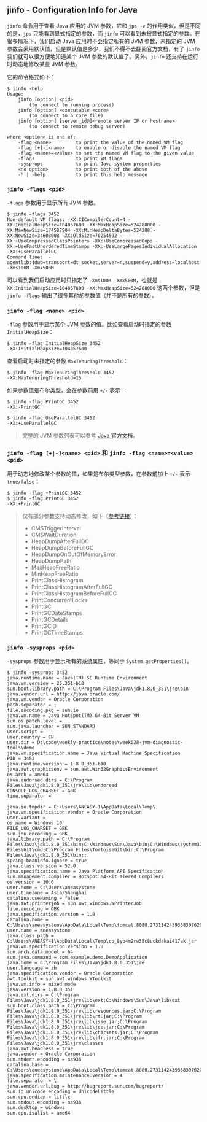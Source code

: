 ## jinfo - Configuration Info for Java

`jinfo` 命令用于查看 Java 应用的 JVM 参数，它和 `jps -v` 的作用类似，但是不同的是，`jps` 只能看到显式指定的参数，而 `jinfo` 可以看到未被显式指定的参数。在很多情况下，我们启动 Java 应用时不会指定所有的 JVM 参数，未指定的 JVM 参数会采用默认值，但是默认值是多少，我们不得不去翻阅官方文档，有了 `jinfo` 我们就可以很方便地知道某个 JVM 参数的默认值了。另外，`jinfo` 还支持在运行时动态地修改某些 JVM 参数。

它的命令格式如下：

```
$ jinfo -help
Usage:
    jinfo [option] <pid>
        (to connect to running process)
    jinfo [option] <executable <core>
        (to connect to a core file)
    jinfo [option] [server_id@]<remote server IP or hostname>
        (to connect to remote debug server)

where <option> is one of:
    -flag <name>         to print the value of the named VM flag
    -flag [+|-]<name>    to enable or disable the named VM flag
    -flag <name>=<value> to set the named VM flag to the given value
    -flags               to print VM flags
    -sysprops            to print Java system properties
    <no option>          to print both of the above
    -h | -help           to print this help message
```

### `jinfo -flags <pid>`

`-flags` 参数用于显示所有 JVM 参数。

```
$ jinfo -flags 3452
Non-default VM flags: -XX:CICompilerCount=4 -XX:InitialHeapSize=104857600 -XX:MaxHeapSize=524288000 -XX:MaxNewSize=174587904 -XX:MinHeapDeltaBytes=524288 -XX:NewSize=34603008 -XX:OldSize=70254592 -XX:+UseCompressedClassPointers -XX:+UseCompressedOops -XX:+UseFastUnorderedTimeStamps -XX:-UseLargePagesIndividualAllocation -XX:+UseParallelGC
Command line:  -agentlib:jdwp=transport=dt_socket,server=n,suspend=y,address=localhost:52443 -Xms100M -Xmx500M
```

可以看到我们启动应用时只指定了 `-Xms100M -Xmx500M`，也就是 `-XX:InitialHeapSize=104857600 -XX:MaxHeapSize=524288000` 这两个参数，但是 `jinfo -flags` 输出了很多其他的参数值（并不是所有的参数）。

### `jinfo -flag <name> <pid>`

`-flag` 参数用于显示某个 JVM 参数的值。比如查看启动时指定的参数 `InitialHeapSize`：

```
$ jinfo -flag InitialHeapSize 3452
-XX:InitialHeapSize=104857600
```

查看启动时未指定的参数 `MaxTenuringThreshold`：

```
$ jinfo -flag MaxTenuringThreshold 3452
-XX:MaxTenuringThreshold=15
```

如果参数值是布尔类型，会在参数前用 `+/-` 表示：

```
$ jinfo -flag PrintGC 3452
-XX:-PrintGC

$ jinfo -flag UseParallelGC 3452
-XX:+UseParallelGC
```

> 完整的 JVM 参数列表可以参考 [Java 官方文档](https://docs.oracle.com/javase/8/docs/technotes/tools/windows/java.html)。

### `jinfo -flag [+|-]<name> <pid>` 和 `jinfo -flag <name>=<value> <pid>`

用于动态地修改某个参数的值，如果是布尔类型参数，在参数前加上 `+/-` 表示 `true/false`：

```
$ jinfo -flag +PrintGC 3452
$ jinfo -flag PrintGC 3452
-XX:+PrintGC
```

> 仅有部分参数支持动态修改，如下（[参考链接](https://knowledge.informatica.com/s/article/528321?language=en_US)）：
>
> * CMSTriggerInterval
> * CMSWaitDuration
> * HeapDumpAfterFullGC
> * HeapDumpBeforeFullGC
> * HeapDumpOnOutOfMemoryError
> * HeapDumpPath
> * MaxHeapFreeRatio
> * MinHeapFreeRatio
> * PrintClassHistogram
> * PrintClassHistogramAfterFullGC
> * PrintClassHistogramBeforeFullGC
> * PrintConcurrentLocks
> * PrintGC
> * PrintGCDateStamps
> * PrintGCDetails
> * PrintGCID
> * PrintGCTimeStamps

### `jinfo -sysprops <pid>`

`-sysprops` 参数用于显示所有的系统属性，等同于 `System.getProperties()`。

```
$ jinfo -sysprops 3452
java.runtime.name = Java(TM) SE Runtime Environment
java.vm.version = 25.351-b10
sun.boot.library.path = C:\Program Files\Java\jdk1.8.0_351\jre\bin
java.vendor.url = http://java.oracle.com/
java.vm.vendor = Oracle Corporation
path.separator = ;
file.encoding.pkg = sun.io
java.vm.name = Java HotSpot(TM) 64-Bit Server VM
sun.os.patch.level =
sun.java.launcher = SUN_STANDARD
user.script =
user.country = CN
user.dir = D:\code\weekly-practice\notes\week028-jvm-diagnostic-tools\demo
java.vm.specification.name = Java Virtual Machine Specification
PID = 3452
java.runtime.version = 1.8.0_351-b10
java.awt.graphicsenv = sun.awt.Win32GraphicsEnvironment
os.arch = amd64
java.endorsed.dirs = C:\Program Files\Java\jdk1.8.0_351\jre\lib\endorsed
CONSOLE_LOG_CHARSET = GBK
line.separator =

java.io.tmpdir = C:\Users\ANEASY~1\AppData\Local\Temp\
java.vm.specification.vendor = Oracle Corporation
user.variant =
os.name = Windows 10
FILE_LOG_CHARSET = GBK
sun.jnu.encoding = GBK
java.library.path = C:\Program Files\Java\jdk1.8.0_351\bin;C:\Windows\Sun\Java\bin;C:\Windows\system32;C:\Windows;C:\Windows\system32;C:\Windows;C:\Windows\System32\Wbem;C:\Windows\System32\WindowsPowerShell\v1.0\;C:\Windows\System32\OpenSSH\;C:\Program Files\Git\cmd;C:\Program Files\TortoiseGit\bin;C:\Program Files\Java\jdk1.8.0_351\bin;;.
spring.beaninfo.ignore = true
java.class.version = 52.0
java.specification.name = Java Platform API Specification
sun.management.compiler = HotSpot 64-Bit Tiered Compilers
os.version = 10.0
user.home = C:\Users\aneasystone
user.timezone = Asia/Shanghai
catalina.useNaming = false
java.awt.printerjob = sun.awt.windows.WPrinterJob
file.encoding = GBK
java.specification.version = 1.8
catalina.home = C:\Users\aneasystone\AppData\Local\Temp\tomcat.8080.2731142439368397626
user.name = aneasystone
java.class.path = C:\Users\ANEASY~1\AppData\Local\Temp\cp_8yo4m2rw35c8uckdakai417ak.jar
java.vm.specification.version = 1.8
sun.arch.data.model = 64
sun.java.command = com.example.demo.DemoApplication
java.home = C:\Program Files\Java\jdk1.8.0_351\jre
user.language = zh
java.specification.vendor = Oracle Corporation
awt.toolkit = sun.awt.windows.WToolkit
java.vm.info = mixed mode
java.version = 1.8.0_351
java.ext.dirs = C:\Program Files\Java\jdk1.8.0_351\jre\lib\ext;C:\Windows\Sun\Java\lib\ext
sun.boot.class.path = C:\Program Files\Java\jdk1.8.0_351\jre\lib\resources.jar;C:\Program Files\Java\jdk1.8.0_351\jre\lib\rt.jar;C:\Program Files\Java\jdk1.8.0_351\jre\lib\jsse.jar;C:\Program Files\Java\jdk1.8.0_351\jre\lib\jce.jar;C:\Program Files\Java\jdk1.8.0_351\jre\lib\charsets.jar;C:\Program Files\Java\jdk1.8.0_351\jre\lib\jfr.jar;C:\Program Files\Java\jdk1.8.0_351\jre\classes
java.awt.headless = true
java.vendor = Oracle Corporation
sun.stderr.encoding = ms936
catalina.base = C:\Users\aneasystone\AppData\Local\Temp\tomcat.8080.2731142439368397626
java.specification.maintenance.version = 4
file.separator = \
java.vendor.url.bug = http://bugreport.sun.com/bugreport/
sun.io.unicode.encoding = UnicodeLittle
sun.cpu.endian = little
sun.stdout.encoding = ms936
sun.desktop = windows
sun.cpu.isalist = amd64
```
